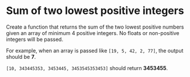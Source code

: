 # Sum of two lowest positive integers
Create a function that returns the sum of the two lowest positive numbers given an array of minimum 4 positive integers. No floats or non-positive integers will be passed.

For example, when an array is passed like ```[19, 5, 42, 2, 77]```, the output should be **7**.

```[10, 343445353, 3453445, 3453545353453]``` should return **3453455**.